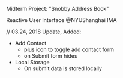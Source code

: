 Midterm Project: "Snobby Address Book"

Reactive User Interface @NYUShanghai IMA

// 03.24, 2018 Update, Added:

* Add Contact
  * plus icon to toggle add contact form
  * on Submit form hides
* Local Storage
  * On submit data is stored locally
